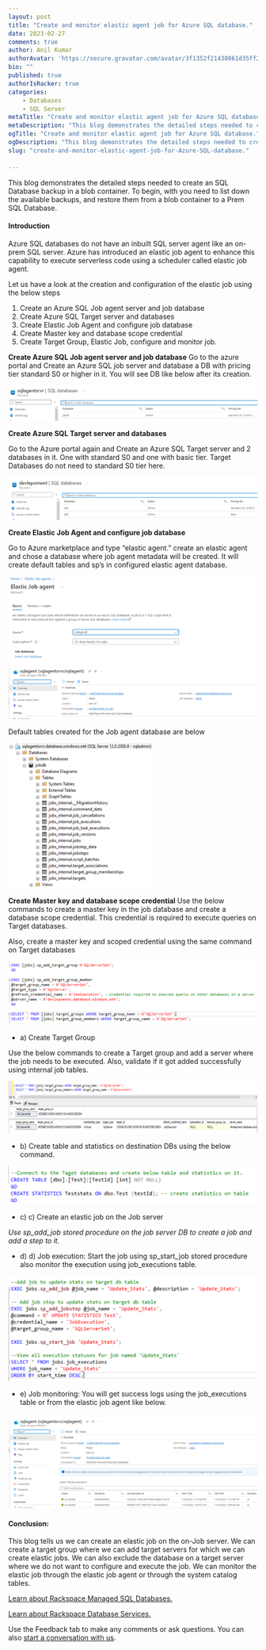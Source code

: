 ```yaml
---
layout: post
title: "Create and monitor elastic agent job for Azure SQL database."
date: 2023-02-27
comments: true
author: Anil Kumar
authorAvatar: 'https://secure.gravatar.com/avatar/3f1352f21438061d35ff20470433f3da'
bio: ""
published: true
authorIsRacker: true
categories:
    - Databases
    - SQL Server
metaTitle: "Create and monitor elastic agent job for Azure SQL database."
metaDescription: "This blog demonstrates the detailed steps needed to create an SQL Database backup in a blob container. To begin, with you need to list down the available backups, and restore them from a blob container to a Prem SQL Database."
ogTitle: "Create and monitor elastic agent job for Azure SQL database."
ogDescription: "This blog demonstrates the detailed steps needed to create an SQL Database backup in a blob container. To begin, with you need to list down the available backups, and restore them from a blob container to a Prem SQL Database."
slug: "create-and-monitor-elastic-agent-job-for-Azure-SQL-database."

---
```


This blog demonstrates the detailed steps needed to create an SQL Database backup in a blob container. To begin, with you need to list down the available backups, and restore them from a blob container to a Prem SQL Database.


<!--more-->

#### Introduction

Azure SQL databases do not have an inbuilt SQL server agent like an on-prem SQL server. Azure has introduced an elastic job agent to enhance this capability to execute serverless code using a scheduler called elastic job agent. 


Let us have a look at the creation and configuration of the elastic job using the below steps

1.	Create an Azure SQL Job agent server and job database
2.	Create Azure SQL Target server and databases 
3.	Create Elastic Job Agent and configure job database
4.	Create Master key and database scope credential 
5.	Create Target Group, Elastic Job, configure and monitor job.

**Create Azure SQL Job agent server and job database**
Go to the azure portal and Create an Azure SQL job server and database a DB with pricing tier standard S0 or higher in it. You will see DB like below after its creation. 

<img src=picture1.png title="" alt="">


**Create Azure SQL Target server and databases**

Go to the Azure portal again and Create an Azure SQL Target server and 2 databases in it. One with standard S0 and one with basic tier. Target Databases do not need to standard S0 tier here. 

<img src=Picture2.png title="" alt="">

**Create Elastic Job Agent and configure job database**

Go to Azure marketplace and type “elastic agent.” create an elastic agent and chose a database where job agent metadata will be created.  It will create default tables and sp’s in configured elastic agent database. 

<img src=Picture3.png title="" alt="">
<img src=Picture4.png title="" alt="">

Default tables created for the Job agent database are below

<img src=Picturex.png title="" alt="">

**Create Master key and database scope credential**
Use the below commands to create a master key in the job database and create a database scope credential. This credential is required to execute queries on Target databases.

Also, create a master key and scoped credential using the same command on Target databases

<img src=Picture7.png title="" alt="">

- a) Create Target Group

Use the below commands to create a Target group and add a server where the job needs to be executed. Also, validate if it got added successfully using internal job tables.

<img src=Picture8.png title="" alt="">

- b) Create table and statistics on destination DBs using the below command. 
<img src=Picture9.png title="" alt="">

- c) c)	Create an elastic job on the Job server

*Use sp_add_job stored procedure on the job server DB to create a job and add a step to it.*

- d) d)	Job execution: Start the job using sp_start_job stored procedure also monitor the execution using job_executions table. 

<img src=Picturey.png title="" alt="">

- e) Job monitoring: You will get success logs using the job_executions table or from the elastic job agent like below. 

<img src= Picture13.png title="" alt="">


#### Conclusion: 

This blog tells us we can create an elastic job on the on-Job server. We can create a target group where we can add target servers for which we can create elastic jobs.  We can also exclude the database on a target server where we do not want to configure and execute the job. We can monitor the elastic job through the elastic job agent or through the system catalog tables. 








<a class="cta purple" id="cta" href="https://www.rackspace.com/data/managed-sql">Learn about Rackspace Managed SQL Databases.</a>

<a class="cta purple" id="cta" href="https://www.rackspace.com/data/databases"> Learn about Rackspace Database Services.</a>

Use the Feedback tab to make any comments or ask questions. You can also
[start a conversation with us](https://www.rackspace.com/contact).
